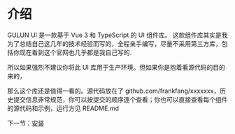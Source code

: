  # 介绍
GULUN UI 是一款基于 Vue 3 和 TypeScript 的 UI 组件库。
这款组件库其实是我为了总结自己这几年的技术经验而写的，全程亲手编写，尽量不采用第三方库，包括你现在看到这个官网也几乎都是我自己写的.

所以如果强烈不建议你将此 UI 库用于生产环境。但如果你是抱着看源代码的目的来的，

那么这个库还是值得一看的。源代码放在了 github.com/frankfang/xxxxxxx，历史提交信息非常规范，你可以按提交的顺序逐个查看；你也可以直接查看每个组件的源代码和示例，运行方见 README.md

下一节：[安装](#/doc/install)
